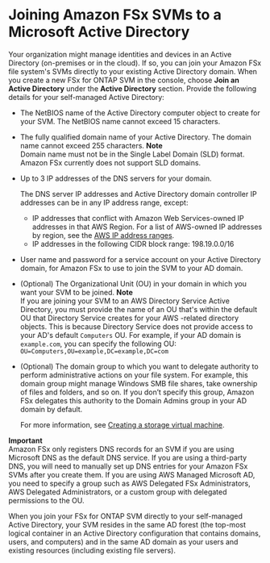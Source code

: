 # Joining Amazon FSx SVMs to a Microsoft Active Directory<a name="self-managed-AD"></a>

Your organization might manage identities and devices in an Active Directory \(on\-premises or in the cloud\)\. If so, you can join your Amazon FSx file system's SVMs directly to your existing Active Directory domain\. When you create a new FSx for ONTAP SVM in the console, choose **Join an Active Directory** under the **Active Directory** section\. Provide the following details for your self\-managed Active Directory: 
+ The NetBIOS name of the Active Directory computer object to create for your SVM\. The NetBIOS name cannot exceed 15 characters\.
+ The fully qualified domain name of your Active Directory\. The domain name cannot exceed 255 characters\.
**Note**  
Domain name must not be in the Single Label Domain \(SLD\) format\. Amazon FSx currently does not support SLD domains\.
+ Up to 3 IP addresses of the DNS servers for your domain\. 

  The DNS server IP addresses and Active Directory domain controller IP addresses can be in any IP address range, except:
  + IP addresses that conflict with Amazon Web Services\-owned IP addresses in that AWS Region\. For a list of AWS\-owned IP addresses by region, see the [AWS IP address ranges](https://docs.aws.amazon.com/general/latest/gr/aws-ip-ranges.html)\. 
  + IP addresses in the following CIDR block range: 198\.19\.0\.0/16
+ User name and password for a service account on your Active Directory domain, for Amazon FSx to use to join the SVM to your AD domain\.
+ \(Optional\) The Organizational Unit \(OU\) in your domain in which you want your SVM to be joined\.
**Note**  
If you are joining your SVM to an AWS Directory Service Active Directory, you must provide the name of an OU that's within the default OU that Directory Service creates for your AWS \-related directory objects\. This is because Directory Service does not provide access to your AD's default `Computers` OU\. For example, if your AD domain is `example.com`, you can specify the following OU: `OU=Computers,OU=example,DC=example,DC=com`
+ \(Optional\) The domain group to which you want to delegate authority to perform administrative actions on your file system\. For example, this domain group might manage Windows SMB file shares, take ownership of files and folders, and so on\. If you don’t specify this group, Amazon FSx delegates this authority to the Domain Admins group in your AD domain by default\.

  For more information, see [Creating a storage virtual machine](managing-svms.md#creating-svms)\.

**Important**  
Amazon FSx only registers DNS records for an SVM if you are using Microsoft DNS as the default DNS service\. If you are using a third\-party DNS, you will need to manually set up DNS entries for your Amazon FSx SVMs after you create them\.
If you are using AWS Managed Microsoft AD, you need to specify a group such as AWS Delegated FSx Administrators, AWS Delegated Administrators, or a custom group with delegated permissions to the OU\.

 When you join your FSx for ONTAP SVM directly to your self\-managed Active Directory, your SVM resides in the same AD forest \(the top\-most logical container in an Active Directory configuration that contains domains, users, and computers\) and in the same AD domain as your users and existing resources \(including existing file servers\)\.